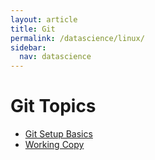 ```yaml
---
layout: article
title: Git
permalink: /datascience/linux/
sidebar:
  nav: datascience
---
```


# Git Topics

- [Git Setup Basics](/datascience/git/01_newproject/)
- [Working Copy](/datascience/git/02_workingcopy/)
